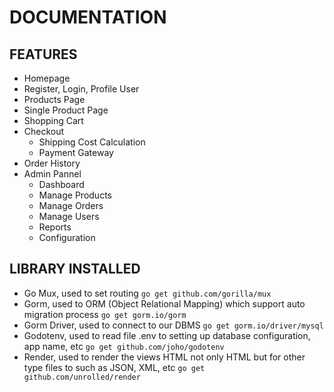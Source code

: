 # DOCUMENTATION

## FEATURES
- Homepage
- Register, Login, Profile User
- Products Page
- Single Product Page
- Shopping Cart
- Checkout
  - Shipping Cost Calculation
  - Payment Gateway
- Order History
- Admin Pannel
  - Dashboard
  - Manage Products
  - Manage Orders
  - Manage Users
  - Reports
  - Configuration

## LIBRARY INSTALLED

- Go Mux, used to set routing `go get github.com/gorilla/mux`
- Gorm, used to ORM (Object Relational Mapping) which support auto migration process `go get gorm.io/gorm`
- Gorm Driver, used to connect to our DBMS `go get gorm.io/driver/mysql`
- Godotenv, used to read file .env to setting up database configuration, app name, etc `go get github.com/joho/godotenv`
- Render, used to render the views HTML not only HTML but for other type files to such as JSON, XML, etc `go get github.com/unrolled/render`